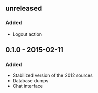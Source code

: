 ## unreleased
### Added
- Logout action

## 0.1.0 - 2015-02-11
### Added
- Stabilized version of the 2012 sources
- Database dumps
- Chat interface